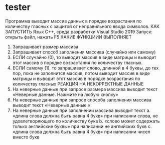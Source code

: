 # tester
Программа выводит массив данных в порядке возрастания по количеству гласных с защитой от неправильного ввода символов.
КАК ЗАПУСТИТЬ
	Язык С++, среда разработки Visual Studio 2019
	Запуск: открыть файл, нажать F5
КАКИЕ ФУНКЦИИИ ВЫПОЛНЯЕТ
1.	Запрашивает размер массива
2.	Запрашивает способ заполнения массива (случайно или самому)
3.	ЕСЛИ случайно (0), то выводит массив в виде матрицы и выводит этот массив в порядке возрастания по количеству гласных.
4.	ЕСЛИ самому (1), то запрашивает слово, длинной в 4 буквы, до тех пор, пока не заполнится массив, потом выводит массив в виде матрицы и выводит этот массив в порядке возрастания по количеству гласных
РЕАКЦИЯ НА НЕКОРРЕКТНЫЕ ДАННЫЕ
1.	На неверные данные при запросе размера массива выводит текст «Неверные данные. Нажмите на любую кнопку»
2.	На неверные данные при запросе способа заполнения массива выводит текст «Неверные данные.»
3.	На неверные данные при заполнении массива выводит текст 
a.	«длина слова должна быть равна 4 букв» при написании слова, не удовлетворяющего по количеству букв
b.	«слово может содержать только английские буквы» при написании не английских букв
c.	 «длина слова должна быть равна 4 букв» при написании чисел вместо букв
